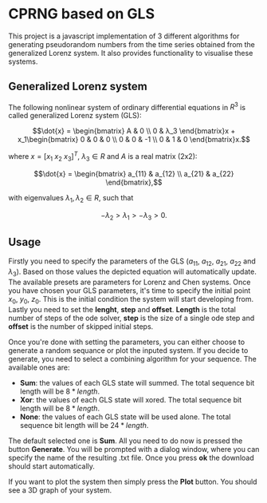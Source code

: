 # CPRNG based on GLS

This project is a javascript implementation of 3 different algorithms for generating pseudorandom numbers from the time series obtained from the generalized Lorenz system. It also provides functionality to visualise these systems.

## Generalized Lorenz system

The following nonlinear system of ordinary differential equations in $R^3$ is called generalized Lorenz system (GLS):
```math
\dot{x} = \begin{bmatrix}
                A & 0 \\
                0 & λ_3
                \end{bmatrix}x + x_1\begin{bmatrix}
                0 & 0 & 0 \\
                0 & 0 & -1 \\
                0 & 1 & 0
                \end{bmatrix}x.
``` 
where $x = [x_1\ x_2\ x_3]^T$, $λ_3 \in R$ and $A$ is a real matrix (2x2):
```math
\dot{x} = \begin{bmatrix}
                a_{11} & a_{12} \\
                a_{21} & a_{22}
                \end{bmatrix},
``` 
with eigenvalues $λ_1,λ_2 \in R$, such that
```math
-λ_2>λ_1>-λ_3>0.
```

## Usage

Firstly you need to specify the parameters of the GLS ($a_{11}$, $a_{12}$, $a_{21}$, $a_{22}$ and $λ_3$). Based on those values the depicted equation will automatically update. The available presets are parameters for Lorenz and Chen systems. Once you have chosen your GLS parameters, it's time to specify the initial point $x_0$, $y_0$, $z_0$. This is the initial condition the system will start developing from. Lastly you need to set the **lenght**, **step** and **offset**. **Length** is the total number of steps of the ode solver, **step** is the size of a single ode step and **offset** is the number of skipped initial steps.  

Once you're done with setting the parameters, you can either choose to generate a random sequance or plot the inputed system. If you decide to generate, you need to select a combining algorithm for your sequence. The available ones are:
- **Sum**: the values of each GLS state will summed. The total sequence bit length will be $8*length$.
- **Xor**: the values of each GLS state will xored. The total sequence bit length will be $8*length$.
- **None**: the values of each GLS state will be used alone. The total sequence bit length will be $24*length$.  

The default selected one is **Sum**. All you need to do now is pressed the button **Generate**. You will be prompted with a dialog window, where you can specify the name of the resulting .txt file. Once you press **ok** the download should start automatically.  

If you want to plot the system then simply press the **Plot** button. You should see a 3D graph of your system.
